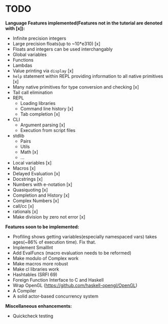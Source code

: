 # TODO

**Language Features implemented(Features not in the tutorial are denoted with [x]):**
* Infinite precision integers
* Large precision floats(up to ~10\*e310) [x]
* Floats and integers can be used interchangably
* Global variables
* Functions
* Lambdas
* Value printing via `display` [x]
* `help` statement within REPL providing information to all native primitives [x]
* Many native primitives for type conversion and checking [x]
* Tail call elimination
* REPL
  * Loading libraries
  * Command line history [x]
  * Tab completion [x]
* CLI
  * Argument parsing [x]
  * Execution from script files
* stdlib
  * Pairs
  * Utils
  * Math [x]
  * ...
* Local variables [x]
* Macros [x]
* Delayed Evaluation [x]
* Docstrings [x]
* Numbers with e-notation [x]
* Quasiquoting [x]
* Completion and History [x]
* Complex Numbers [x]
* call/cc [x]
* rationals [x]
* Make division by zero not error [x]

**Features soon to be implemented:**
* Profiling shows getting variables(especially namespaced vars) takes ages(~86% of execution time). Fix that.
* Implement SmallInt
* Add EvalFuncs (macro evaluation needs to be reformed)
* Make modulo of Complex work
* Make macros more robust
* Make cl libraries work
* Hashtables (SRFI 69)
* Foreign Function Interface to C and Haskell
* Wrap OpenGL (https://github.com/haskell-opengl/OpenGL)
* A Compiler
* A solid actor-based concurrency system

**Miscellaneous enhancements:**
* Quickcheck testing
